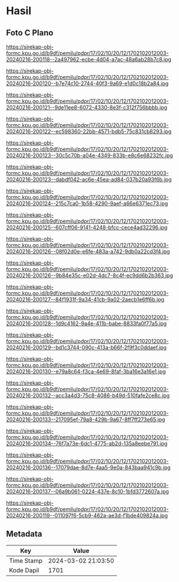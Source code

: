 # Hasil

## Foto C Plano

https://sirekap-obj-formc.kpu.go.id/b9df/pemilu/pdpr/17/02/10/20/12/1702102012003-20240216-200118--2a497962-ecbe-4d04-a7ac-48a6ab28b7c8.jpg

https://sirekap-obj-formc.kpu.go.id/b9df/pemilu/pdpr/17/02/10/20/12/1702102012003-20240216-200120--b7e74c10-2744-40f3-9a69-e1d0c18b2a84.jpg

https://sirekap-obj-formc.kpu.go.id/b9df/pemilu/pdpr/17/02/10/20/12/1702102012003-20240216-200121--9de11ee8-6072-4330-8e3f-c312f756bbbb.jpg

https://sirekap-obj-formc.kpu.go.id/b9df/pemilu/pdpr/17/02/10/20/12/1702102012003-20240216-200122--ec598360-22bb-4571-bdb5-75c831cb8293.jpg

https://sirekap-obj-formc.kpu.go.id/b9df/pemilu/pdpr/17/02/10/20/12/1702102012003-20240216-200123--30c5c70b-a04e-4349-833b-e8c6e68232fc.jpg

https://sirekap-obj-formc.kpu.go.id/b9df/pemilu/pdpr/17/02/10/20/12/1702102012003-20240216-200123--dabdf042-ac6e-45ea-ad84-037b20a93f6b.jpg

https://sirekap-obj-formc.kpu.go.id/b9df/pemilu/pdpr/17/02/10/20/12/1702102012003-20240216-200124--215c7ca0-1b58-4290-9aef-a66e6371ec73.jpg

https://sirekap-obj-formc.kpu.go.id/b9df/pemilu/pdpr/17/02/10/20/12/1702102012003-20240216-200125--607cff06-9141-4248-bfcc-cece4ad32296.jpg

https://sirekap-obj-formc.kpu.go.id/b9df/pemilu/pdpr/17/02/10/20/12/1702102012003-20240216-200126--08f02d0e-e6fe-483a-a742-9db0a22cd3f4.jpg

https://sirekap-obj-formc.kpu.go.id/b9df/pemilu/pdpr/17/02/10/20/12/1702102012003-20240216-200126--9b84e35c-e02d-4dc7-8c4f-ec9dd6b2b363.jpg

https://sirekap-obj-formc.kpu.go.id/b9df/pemilu/pdpr/17/02/10/20/12/1702102012003-20240216-200127--84f1931f-9a34-41cb-9a02-2aecb1e6ff6b.jpg

https://sirekap-obj-formc.kpu.go.id/b9df/pemilu/pdpr/17/02/10/20/12/1702102012003-20240216-200128--1d9c4162-9a4e-411b-babe-8833fa0f77a5.jpg

https://sirekap-obj-formc.kpu.go.id/b9df/pemilu/pdpr/17/02/10/20/12/1702102012003-20240216-200129--bd1c3744-090c-413a-b66f-2f9f3c0ddaef.jpg

https://sirekap-obj-formc.kpu.go.id/b9df/pemilu/pdpr/17/02/10/20/12/1702102012003-20240216-200130--e79a8c64-f3ca-4e69-8faf-3ba16e3a16e1.jpg

https://sirekap-obj-formc.kpu.go.id/b9df/pemilu/pdpr/17/02/10/20/12/1702102012003-20240216-200132--acc3a4d3-75c8-4086-b49d-510fafe2ce8c.jpg

https://sirekap-obj-formc.kpu.go.id/b9df/pemilu/pdpr/17/02/10/20/12/1702102012003-20240216-200133--217095ef-79a8-429b-9a67-8ff7ff273e65.jpg

https://sirekap-obj-formc.kpu.go.id/b9df/pemilu/pdpr/17/02/10/20/12/1702102012003-20240216-200134--76f7a73e-6dc1-4775-ab2d-135a8eebe791.jpg

https://sirekap-obj-formc.kpu.go.id/b9df/pemilu/pdpr/17/02/10/20/12/1702102012003-20240216-200136--17079dae-8d7e-4aa5-9e0a-843baa941c9b.jpg

https://sirekap-obj-formc.kpu.go.id/b9df/pemilu/pdpr/17/02/10/20/12/1702102012003-20240216-200137--06a9b061-0224-437e-8c10-1bfd3772607a.jpg

https://sirekap-obj-formc.kpu.go.id/b9df/pemilu/pdpr/17/02/10/20/12/1702102012003-20240216-200119--011097f6-5cb9-462a-ae3d-f1bde409824a.jpg


## Metadata

| Key        | Value               |
| ---------- | ------------------- |
| Time Stamp | 2024-03-02 21:03:50 |
| Kode Dapil | 1701                |




